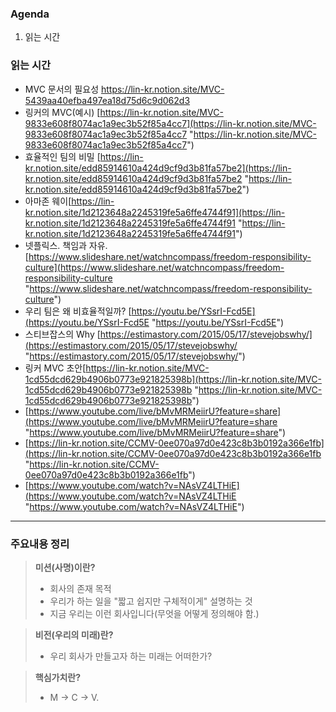 ### Agenda
1. 읽는 시간

### 읽는 시간
- MVC 문서의 필요성 https://lin-kr.notion.site/MVC-5439aa40efba497ea18d75d6c9d062d3
- 링커의 MVC(예시) [https://lin-kr.notion.site/MVC-9833e608f8074ac1a9ec3b52f85a4cc7](https://lin-kr.notion.site/MVC-9833e608f8074ac1a9ec3b52f85a4cc7 "https://lin-kr.notion.site/MVC-9833e608f8074ac1a9ec3b52f85a4cc7")
- 효율적인 팀의 비밀 [https://lin-kr.notion.site/edd85914610a424d9cf9d3b81fa57be2](https://lin-kr.notion.site/edd85914610a424d9cf9d3b81fa57be2 "https://lin-kr.notion.site/edd85914610a424d9cf9d3b81fa57be2")
- 아마존 웨이[https://lin-kr.notion.site/1d2123648a2245319fe5a6ffe4744f91](https://lin-kr.notion.site/1d2123648a2245319fe5a6ffe4744f91 "https://lin-kr.notion.site/1d2123648a2245319fe5a6ffe4744f91")
- 넷플릭스. 책임과 자유.[https://www.slideshare.net/watchncompass/freedom-responsibility-culture](https://www.slideshare.net/watchncompass/freedom-responsibility-culture "https://www.slideshare.net/watchncompass/freedom-responsibility-culture")
- 우리 팀은 왜 비효율적일까? [https://youtu.be/YSsrI-Fcd5E](https://youtu.be/YSsrI-Fcd5E "https://youtu.be/YSsrI-Fcd5E")
- 스티브잡스의 Why [https://estimastory.com/2015/05/17/stevejobswhy/](https://estimastory.com/2015/05/17/stevejobswhy/ "https://estimastory.com/2015/05/17/stevejobswhy/")
- 링커 MVC 초안[https://lin-kr.notion.site/MVC-1cd55dcd629b4906b0773e921825398b](https://lin-kr.notion.site/MVC-1cd55dcd629b4906b0773e921825398b "https://lin-kr.notion.site/MVC-1cd55dcd629b4906b0773e921825398b")
- [https://www.youtube.com/live/bMvMRMeiirU?feature=share](https://www.youtube.com/live/bMvMRMeiirU?feature=share "https://www.youtube.com/live/bMvMRMeiirU?feature=share")
- [https://lin-kr.notion.site/CCMV-0ee070a97d0e423c8b3b0192a366e1fb](https://lin-kr.notion.site/CCMV-0ee070a97d0e423c8b3b0192a366e1fb "https://lin-kr.notion.site/CCMV-0ee070a97d0e423c8b3b0192a366e1fb")
- [https://www.youtube.com/watch?v=NAsVZ4LTHiE](https://www.youtube.com/watch?v=NAsVZ4LTHiE "https://www.youtube.com/watch?v=NAsVZ4LTHiE")
---
### 주요내용 정리
> **미션(사명)이란?**
> - 회사의 존재 목적
> - 우리가 하는 일을 "짧고 쉽지만 구체적이게" 설명하는 것
> - 지금 우리는 이런 회사입니다(무엇을 어떻게 정의해야 함.)

> **비전(우리의 미래)란?**
> - 우리 회사가 만들고자 하는 미래는 어떠한가?

> **핵심가치란?**
> - M -> C -> V. 